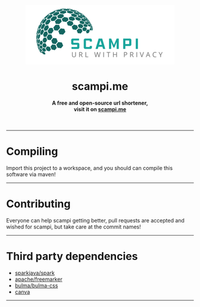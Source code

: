 <div align="center">
    <img src="https://raw.githubusercontent.com/MarcPlaying/scampi.me/main/scampi.me/static/img/logo.png"/>
    <h1>scampi.me</h1>
    <strong>
        A free and open-source url shortener,<br>
        visit it on <a href="http://scampi.me">scampi.me</a>
    </strong><br><br>
<br>
</div>

---

# Compiling

Import this project to a workspace, and you should can compile this software via maven!

---

# Contributing

Everyone can help scampi getting better, pull requests are accepted and wished for scampi, but take care at the commit names!

---

# Third party dependencies

- [sparkjava/spark](http://sparkjava.com/)
- [apache/freemarker](https://freemarker.apache.org/)
- [bulma/bulma-css](https://bulma.io/)
- [canva](https://canva.com)
---